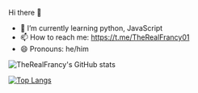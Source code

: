 Hi there 👋





- 🌱 I’m currently learning python, JavaScript
- 📫 How to reach me: https://t.me/TheRealFrancy01
- 😄 Pronouns: he/him


![TheRealFrancy's GitHub stats](https://github-readme-stats.vercel.app/api?username=TheRealFrancy&show_icons=true&theme=highcontrast)



[![Top Langs](https://github-readme-stats.vercel.app/api/top-langs/?username=TheRealFrancy)](https://github.com/TheRealFrancy/github-readme-stats)

